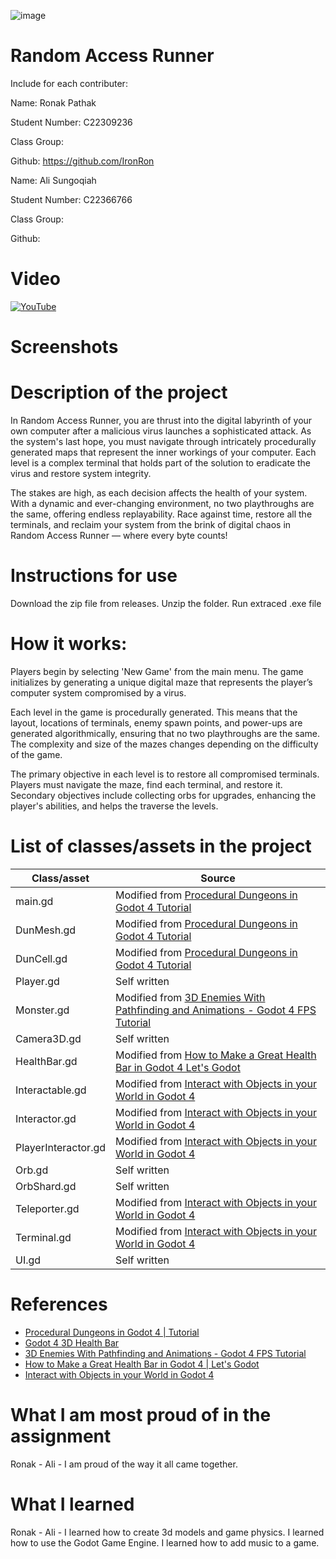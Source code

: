 ![image](https://github.com/IronRon/Games-Fleadh/assets/109098945/806841b9-b22b-44d8-9516-7e49fe1c2ce8)

# Random Access Runner

Include for each contributer:

Name: Ronak Pathak

Student Number: C22309236

Class Group:

Github: https://github.com/IronRon

Name: Ali Sungoqiah

Student Number: C22366766

Class Group:

Github:

# Video

[![YouTube](https://i.ytimg.com/an_webp/yjR0-Los8_E/mqdefault_6s.webp?du=3000&sqp=CI7bqrEG&rs=AOn4CLAXEO1RfeUtmztPKg7GmZIv_ZzxjA)](https://www.youtube.com/watch?v=yjR0-Los8_E)

# Screenshots

# Description of the project
In Random Access Runner, you are thrust into the digital labyrinth of your own computer after a malicious virus launches a sophisticated attack. As the system's last hope, you must navigate through intricately procedurally generated maps that represent the inner workings of your computer. Each level is a complex terminal that holds part of the solution to eradicate the virus and restore system integrity.

The stakes are high, as each decision affects the health of your system. With a dynamic and ever-changing environment, no two playthroughs are the same, offering endless replayability. Race against time, restore all the terminals, and reclaim your system from the brink of digital chaos in Random Access Runner — where every byte counts!

# Instructions for use
Download the zip file from releases. Unzip the folder. Run extraced .exe file

# How it works:

Players begin by selecting 'New Game' from the main menu. The game initializes by generating a unique digital maze that represents the player’s computer system compromised by a virus.

Each level in the game is procedurally generated. This means that the layout, locations of terminals, enemy spawn points, and power-ups are generated algorithmically, ensuring that no two playthroughs are the same.
The complexity and size of the mazes changes depending on the difficulty of the game.

The primary objective in each level is to restore all compromised terminals. Players must navigate the maze, find each terminal, and restore it.
Secondary objectives include collecting orbs for upgrades, enhancing the player's abilities, and helps the traverse the levels.


# List of classes/assets in the project

| Class/asset | Source |
|-----------|-----------|
| main.gd | Modified from [Procedural Dungeons in Godot 4  Tutorial](https://www.youtube.com/watch?v=h64U6j_sFgs) |
| DunMesh.gd | Modified from [Procedural Dungeons in Godot 4  Tutorial](https://www.youtube.com/watch?v=h64U6j_sFgs) |
| DunCell.gd | Modified from [Procedural Dungeons in Godot 4  Tutorial](https://www.youtube.com/watch?v=h64U6j_sFgs) |
| Player.gd | Self written |
| Monster.gd | Modified from [3D Enemies With Pathfinding and Animations - Godot 4 FPS Tutorial](https://www.youtube.com/watch?v=iV710Vm5qm0&t=160s) |
| Camera3D.gd | Self written |
| HealthBar.gd | Modified from [How to Make a Great Health Bar in Godot 4  Let's Godot](https://www.youtube.com/watch?v=f90ieBOoIYQ&t=330s) |
| Interactable.gd | Modified from [Interact with Objects in your World in Godot 4](https://www.youtube.com/watch?v=gTpteB2kRUc) |
| Interactor.gd | Modified from [Interact with Objects in your World in Godot 4](https://www.youtube.com/watch?v=gTpteB2kRUc) |
| PlayerInteractor.gd | Modified from [Interact with Objects in your World in Godot 4](https://www.youtube.com/watch?v=gTpteB2kRUc) |
| Orb.gd | Self written |
| OrbShard.gd | Self written |
| Teleporter.gd | Modified from [Interact with Objects in your World in Godot 4](https://www.youtube.com/watch?v=gTpteB2kRUc) |
| Terminal.gd | Modified from [Interact with Objects in your World in Godot 4](https://www.youtube.com/watch?v=gTpteB2kRUc) |
| UI.gd | Self written |

# References
* [Procedural Dungeons in Godot 4 | Tutorial](https://www.youtube.com/watch?v=h64U6j_sFgs)
* [Godot 4 3D Health Bar](https://www.youtube.com/watch?v=hyxJaUXpMyE)
* [3D Enemies With Pathfinding and Animations - Godot 4 FPS Tutorial](https://www.youtube.com/watch?v=iV710Vm5qm0&t=160s)
* [How to Make a Great Health Bar in Godot 4 | Let's Godot](https://www.youtube.com/watch?v=f90ieBOoIYQ&t=330s)
* [Interact with Objects in your World in Godot 4](https://www.youtube.com/watch?v=gTpteB2kRUc)

# What I am most proud of in the assignment

Ronak - 
Ali - I am proud of the way it all came together.

# What I learned

Ronak - 
Ali -
I learned how to create 3d models and game physics.
I learned how to use the Godot Game Engine.
I learned how to add music to a game.
